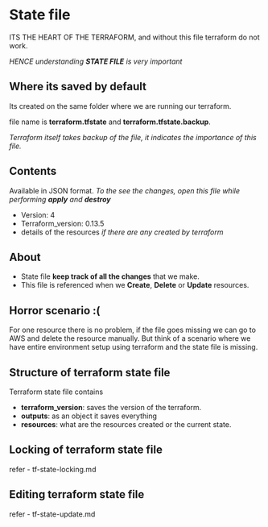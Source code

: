 # State file

ITS THE HEART OF THE TERRAFORM, and without this file terraform do not work.

*HENCE understanding **STATE FILE** is very important*

## Where its saved by default

Its created on the same folder where we are running our terraform.

file name is **terraform.tfstate** and **terraform.tfstate.backup**.

*Terraform itself takes backup of the file, it indicates the importance of this file.*

## Contents

Available in JSON format. *To the see the changes, open this file while performing **apply** and **destroy***

- Version: 4
- Terraform_version: 0.13.5
- details of the resources *if there are any created by terraform*

## About

- State file **keep track of all the changes** that we make.
- This file is referenced when we **Create**, **Delete** or **Update** resources.

## Horror scenario :(

For one resource there is no problem, if the file goes missing we can go to AWS and delete the resource manually. But think of a scenario where we have entire environment setup using terraform and the state file is missing.

## Structure of terraform state file

Terraform state file contains

- **terraform_version**: saves the version of the terraform.
- **outputs**: as an object it saves everything
- **resources**: what are the resources created or the current state.

## Locking of terraform state file

refer - tf-state-locking.md

## Editing terraform state file

refer - tf-state-update.md
